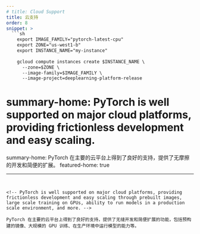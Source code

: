 ```yaml
---
# title: Cloud Support
title: 云支持
order: 8
snippet: >
  ```sh
    export IMAGE_FAMILY="pytorch-latest-cpu"
    export ZONE="us-west1-b"
    export INSTANCE_NAME="my-instance"
    
    gcloud compute instances create $INSTANCE_NAME \
      --zone=$ZONE \
      --image-family=$IMAGE_FAMILY \
      --image-project=deeplearning-platform-release
  ```

# summary-home: PyTorch is well supported on major cloud platforms, providing frictionless development and easy scaling.
summary-home: PyTorch 在主要的云平台上得到了良好的支持，提供了无摩擦的开发和简便的扩展。
featured-home: true

---
```


<!-- PyTorch is well supported on major cloud platforms, providing frictionless development and easy scaling through prebuilt images, large scale training on GPUs, ability to run models in a production scale environment, and more. -->

PyTorch 在主要的云平台上得到了良好的支持，提供了无缝开发和简便扩展的功能，包括预构建的镜像、大规模的 GPU 训练、在生产环境中运行模型的能力等。

